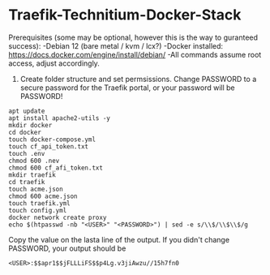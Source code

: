 # Traefik-Technitium-Docker-Stack
Prerequisites (some may be optional, however this is the way to guranteed success):
-Debian 12 (bare metal / kvm / lcx?)
-Docker installed: https://docs.docker.com/engine/install/debian/
-All commands assume root access, adjust accordingly.
1. Create folder structure and set permsissions. Change PASSWORD to a secure password for the Traefik portal, or your password will be PASSWORD!
```
apt update
apt install apache2-utils -y
mkdir docker
cd docker
touch docker-compose.yml
touch cf_api_token.txt
touch .env
chmod 600 .nev
chmod 600 cf_afi_token.txt
mkdir traefik
cd traefik
touch acme.json
chmod 600 acme.json
touch traefik.yml
touch config.yml
docker network create proxy
echo $(htpasswd -nb "<USER>" "<PASSWORD>") | sed -e s/\\$/\\$\\$/g
```
Copy the value on the lasta line of the output. If you didn't change PASSWORD, your output should be
```
<USER>:$$apr1$$jFLLLiFS$$p4Lg.v3jiAwzu//15h7fn0
```
